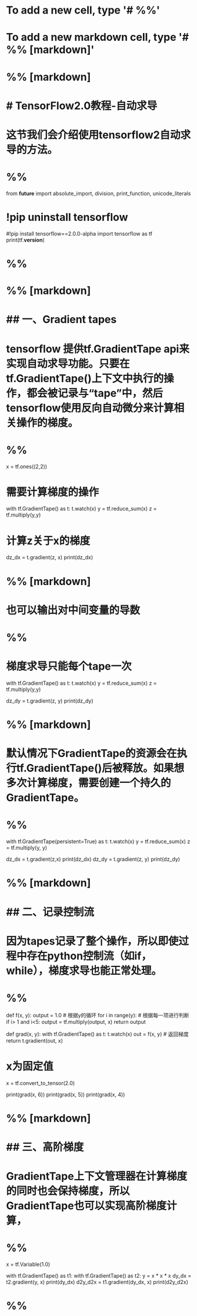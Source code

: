 # To add a new cell, type '# %%'
# To add a new markdown cell, type '# %% [markdown]'
# %% [markdown]
# # TensorFlow2.0教程-自动求导
# 
# 这节我们会介绍使用tensorflow2自动求导的方法。

# %%
from __future__ import absolute_import, division, print_function, unicode_literals
# !pip uninstall tensorflow
#!pip install tensorflow==2.0.0-alpha
import tensorflow as tf
print(tf.__version__)


# %%


# %% [markdown]
# ## 一、Gradient tapes
# tensorflow 提供tf.GradientTape api来实现自动求导功能。只要在tf.GradientTape()上下文中执行的操作，都会被记录与“tape”中，然后tensorflow使用反向自动微分来计算相关操作的梯度。
# 
# 

# %%
x = tf.ones((2,2))

# 需要计算梯度的操作
with tf.GradientTape() as t:
    t.watch(x)
    y = tf.reduce_sum(x)
    z = tf.multiply(y,y)
# 计算z关于x的梯度
dz_dx = t.gradient(z, x)
print(dz_dx)

# %% [markdown]
# 也可以输出对中间变量的导数

# %%
# 梯度求导只能每个tape一次
with tf.GradientTape() as t:
    t.watch(x)
    y = tf.reduce_sum(x)
    z = tf.multiply(y,y)
    
dz_dy = t.gradient(z, y)
print(dz_dy)

# %% [markdown]
# 默认情况下GradientTape的资源会在执行tf.GradientTape()后被释放。如果想多次计算梯度，需要创建一个持久的GradientTape。

# %%
with tf.GradientTape(persistent=True) as t:
    t.watch(x)
    y = tf.reduce_sum(x)
    z = tf.multiply(y, y)
    
dz_dx = t.gradient(z,x)
print(dz_dx)
dz_dy = t.gradient(z, y)
print(dz_dy)

# %% [markdown]
# ## 二、记录控制流
# 因为tapes记录了整个操作，所以即使过程中存在python控制流（如if， while），梯度求导也能正常处理。

# %%
def f(x, y):
    output = 1.0
    # 根据y的循环
    for i in range(y):
        # 根据每一项进行判断
        if i> 1 and i<5:
            output = tf.multiply(output, x)
    return output

def grad(x, y):
    with tf.GradientTape() as t:
        t.watch(x)
        out = f(x, y)
        # 返回梯度
        return t.gradient(out, x)
# x为固定值
x = tf.convert_to_tensor(2.0)

print(grad(x, 6))
print(grad(x, 5))
print(grad(x, 4))

# %% [markdown]
# ## 三、高阶梯度
# GradientTape上下文管理器在计算梯度的同时也会保持梯度，所以GradientTape也可以实现高阶梯度计算，

# %%
x = tf.Variable(1.0)

with tf.GradientTape() as t1:
    with tf.GradientTape() as t2:
        y = x * x * x
    dy_dx = t2.gradient(y, x)
    print(dy_dx)
d2y_d2x = t1.gradient(dy_dx, x)
print(d2y_d2x)


# %%


